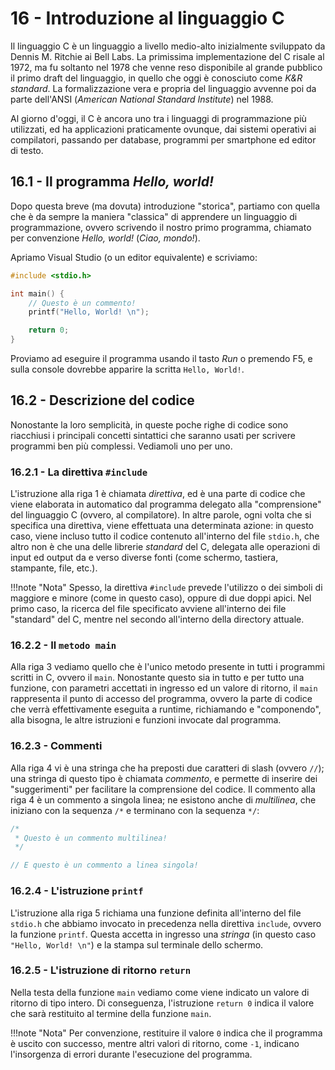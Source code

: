 # 16 - Introduzione al linguaggio C

Il linguaggio C è un linguaggio a livello medio-alto inizialmente sviluppato da Dennis M. Ritchie ai Bell Labs. La primissima implementazione del C risale al 1972, ma fu soltanto nel 1978 che venne reso disponibile al grande pubblico il primo draft del linguaggio, in quello che oggi è conosciuto come *K&R standard*. La formalizzazione vera e propria del linguaggio avvenne poi da parte dell'ANSI (*American National Standard Institute*) nel 1988.

Al giorno d'oggi, il C è ancora uno tra i linguaggi di programmazione più utilizzati, ed ha applicazioni praticamente ovunque, dai sistemi operativi ai compilatori, passando per database, programmi per smartphone ed editor di testo.

## 16.1 - Il programma *Hello, world!*

Dopo questa breve (ma dovuta) introduzione "storica", partiamo con quella che è da sempre la maniera "classica" di apprendere un linguaggio di programmazione, ovvero scrivendo il nostro primo programma, chiamato per convenzione *Hello, world!* (*Ciao, mondo!*).

Apriamo Visual Studio (o un editor equivalente) e scriviamo:

```c linenums="1"
#include <stdio.h>

int main() {
	// Questo è un commento!
	printf("Hello, World! \n");

	return 0;
}
```

Proviamo ad eseguire il programma usando il tasto *Run* o premendo F5, e sulla console dovrebbe apparire la scritta `Hello, World!`.

## 16.2 - Descrizione del codice

Nonostante la loro semplicità, in queste poche righe di codice sono riacchiusi i principali concetti sintattici che saranno usati per scrivere programmi ben più complessi. Vediamoli uno per uno.

### 16.2.1 - La direttiva `#include`

L'istruzione alla riga 1 è chiamata *direttiva*, ed è una parte di codice che viene elaborata in automatico dal programma delegato alla "comprensione" del linguaggio C (ovvero, al compilatore). In altre parole, ogni volta che si specifica una direttiva, viene effettuata una determinata azione: in questo caso, viene incluso tutto il codice contenuto all'interno del file `stdio.h`, che altro non è che una delle librerie *standard* del C, delegata alle operazioni di input ed output da e verso diverse fonti (come schermo, tastiera, stampante, file, etc.).

!!!note "Nota"
	Spesso, la direttiva `#include` prevede l'utilizzo o dei simboli di maggiore e minore (come in questo caso), oppure di due doppi apici. Nel primo caso, la ricerca del file specificato avviene all'interno dei file "standard" del C, mentre nel secondo all'interno della directory attuale.

### 16.2.2 - Il `metodo main`

Alla riga 3 vediamo quello che è l'unico metodo presente in tutti i programmi scritti in C, ovvero il `main`. Nonostante questo sia in tutto e per tutto una funzione, con parametri accettati in ingresso ed un valore di ritorno, il `main` rappresenta il punto di accesso del programma, ovvero la parte di codice che verrà effettivamente eseguita a runtime, richiamando e "componendo", alla bisogna, le altre istruzioni e funzioni invocate dal programma.

### 16.2.3 - Commenti

Alla riga 4 vi è una stringa che ha preposti due caratteri di slash (ovvero `//`); una stringa di questo tipo è chiamata *commento*, e permette di inserire dei "suggerimenti" per facilitare la comprensione del codice. Il commento alla riga 4 è un commento a singola linea; ne esistono anche di *multilinea*, che iniziano con la sequenza `/*` e terminano con la sequenza `*/`:

```c
/*
 * Questo è un commento multilinea!
 */

// E questo è un commento a linea singola!
```

### 16.2.4 - L'istruzione `printf`

L'istruzione alla riga 5 richiama una funzione definita all'interno del file `stdio.h` che abbiamo invocato in precedenza nella direttiva `include`, ovvero la funzione `printf`. Questa accetta in ingresso una *stringa* (in questo caso `"Hello, World! \n"`) e la stampa sul terminale dello schermo.

### 16.2.5 - L'istruzione di ritorno `return`

Nella testa della funzione `main` vediamo come viene indicato un valore di ritorno di tipo intero. Di conseguenza, l'istruzione `return 0` indica il valore che sarà restituito al termine della funzione `main`.

!!!note "Nota"
	Per convenzione, restituire il valore `0` indica che il programma è uscito con successo, mentre altri valori di ritorno, come `-1`, indicano l'insorgenza di errori durante l'esecuzione del programma.
